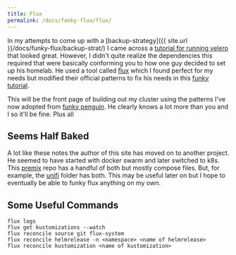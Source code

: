 ```yaml
---
title: Flux
permalink: /docs/funky-flux/flux/
---
```


In my attempts to come up with a [backup-strategy]({{ site.url }}/docs/funky-flux/backup-strat/) I came across a [tutorial for running velero](https://geek-cookbook.funkypenguin.co.nz/kubernetes/backup/velero/) that looked great. However, I didn't quite realize the dependencies this required that were basically conforming you to how one guy decided to set up his homelab. He used a tool called [flux](https://fluxcd.io/) which I found perfect for my needs but modified their official patterns to fix his needs in this [funky tutorial](https://geek-cookbook.funkypenguin.co.nz/kubernetes/deployment/flux/).

This will be the front page of building out my cluster using the patterns I've now adopted from [funky penguin](https://geek-cookbook.funkypenguin.co.nz/). He clearly knows a lot more than you and I so it'll be fine. Plus all 

## Seems Half Baked

A lot like these notes the author of this site has moved on to another project. He seemed to have started with docker swarm and later switched to k8s. This [premix](https://github.com/geek-cookbook/premix) repo has a handful of both but mostly compose files. But, for example, the [unifi](https://github.com/geek-cookbook/premix/tree/main/unifi/kubernetes) folder has both. This may be useful later on but I hope to eventually be able to funky flux anything on my own.

## Some Useful Commands

```
flux logs
flux get kustomizations --watch
flux reconcile source git flux-system
flux reconcile helmrelease -n <namespace> <name of helmrelease>
flux reconcile kustomization <name of kustomization>
```